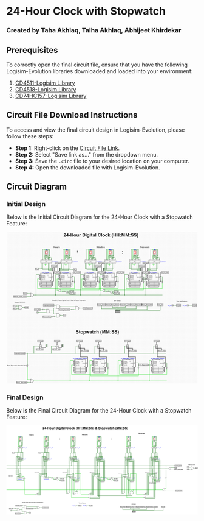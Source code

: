 # 24-Hour Clock with Stopwatch 
### Created by Taha Akhlaq, Talha Akhlaq, Abhijeet Khirdekar

## Prerequisites
To correctly open the final circuit file, ensure that you have the following Logisim-Evolution libraries downloaded and loaded into your environment:

1. [CD4511-Logisim Library](https://github.com/TahaAkhlaq/CD4511-Logisim/tree/main)
2. [CD4518-Logisim Library](https://github.com/TahaAkhlaq/CD4518-Logisim)
3. [CD74HC157-Logisim Library](https://github.com/TahaAkhlaq/CD74HC157-Logisim/blob/main/README.md)

## Circuit File Download Instructions
To access and view the final circuit design in Logisim-Evolution, please follow these steps:

- **Step 1:** Right-click on the [Circuit File Link](https://github.com/TahaAkhlaq/ECE150/raw/main/Final%20Project/Final_Circuit.circ).
- **Step 2:** Select "Save link as..." from the dropdown menu.
- **Step 3:** Save the `.circ` file to your desired location on your computer.
- **Step 4:** Open the downloaded file with Logisim-Evolution.

## Circuit Diagram
### Initial Design
Below is the Initial Circuit Diagram for the 24-Hour Clock with a Stopwatch Feature:

![Initial Circuit Diagram](Initial%20Circuit%20Diagram.png)

### Final Design
Below is the Final Circuit Diagram for the 24-Hour Clock with a Stopwatch Feature:

![Final Circuit Diagram](Final%20Circuit%20Diagram.png)
